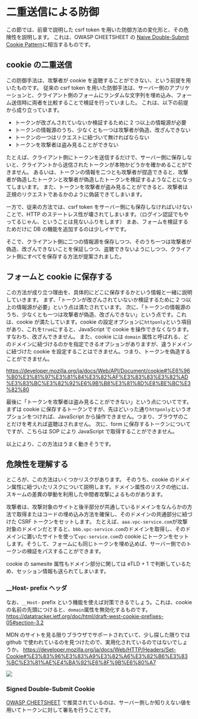 # 二重送信による防御

この節では、前章で説明した csrf token を用いた防御方法の変化形と、その危険性を説明します。
これは、OWASP CHEETSHEET の [Naive Double-Submit Cookie Pattern](https://cheatsheetseries.owasp.org/cheatsheets/Cross-Site_Request_Forgery_Prevention_Cheat_Sheet.html#naive-double-submit-cookie-pattern-discouraged)に相当するものです。

## cookie の二重送信

この防御手法は、攻撃者が cookie を盗聴することができない、という前提を用いたものです。
従来の csrf token を用いた防御手法は、サーバー側のアプリケーションと、クライアント側のフォームにランダムな文字列を埋め込み、フォーム送信時に両者を比較することで検証を行っていました。
これは、以下の前提から成り立っています。

- トークンが改ざんされていないか検証するために 2 つ以上の情報源が必要
- トークンの情報源のうち、少なくとも一つは攻撃者が偽造、改ざんできない
- トークンの一つはリクエストに紐づいて無ければならない
- トークンを攻撃者は盗み見ることができない

たとえば、クライアント側にトークンを送信するだけで、サーバー側に保存しないと、クライアントから送信されたトークンが本物かどうかを確かめることができません。
あるいは、トークンの情報を二つとも攻撃者が捏造できると、攻撃者が偽造したトークンと攻撃者が偽造したトークンを検証するようなことになってしまいます。
また、トークンを攻撃者が盗み見ることができると、攻撃者は正規のリクエストであるかのように偽装できてしまいます。

一方で、従来の方法では、csrf token をサーバー側にも保存しなければいけないことで、HTTP のステートレス性が壊されてしまいます。（ログイン認証でもやってるじゃん、ということは見ないふりをします）
まあ、フォームを検証するためだけに DB の機能を追加するのは少しイヤです。

そこで、クライアント側に二つの情報源を保存しつつ、そのうち一つは攻撃者が偽造、改ざんできないことを保証しつつ、盗聴できないようにしつつ、クライアント側にすべてを保存する方法が提案されました。

## フォームと cookie に保存する

この方法が成り立つ理由を、具体的にどこに保存するかという情報と一緒に説明していきます。
まず、「トークンが改ざんされていないか検証するために 2 つ以上の情報源が必要」という点は満たされています。
次に、「トークンの情報源のうち、少なくとも一つは攻撃者が偽造、改ざんできない」という点です。これは、cookie が満たしています。cookie の設定オプションに`httponly`という項目があり、これを`true`にすると、JavaScript で cookie を操作できなくなります。すなわち、改ざんできません。
また、cookie には `domain` 属性と呼ばれる、どのドメインに紐づけるのかを指定できるオプションがありますが、違うドメインに紐づけた cookie を設定することはできません。つまり、トークンを偽造することができません。

https://developer.mozilla.org/ja/docs/Web/API/Document/cookie#%E6%96%B0%E3%81%97%E3%81%84%E3%82%AF%E3%83%83%E3%82%AD%E3%83%BC%E3%82%92%E6%9B%B8%E3%81%8D%E8%BE%BC%E3%82%80

最後に「トークンを攻撃者は盗み見ることができない」という点についてです。まずは cookie に保存するトークンですが、先ほどいった通り`httponly`というオプションをつければ、JavaScript から操作できません。つまり、ブラウザのことだけを考えれば盗聴はされません。
次に、form に保存するトークンについてですが、こちらは SOP により JavaScript で取得することができません。

以上により、この方法はうまく動きそうです。

## 危険性を理解する

ところが、この方法はいくつかリスクがあります。
そのうち、cookie のドメイン属性に紐づいたリスクについて説明します。ドメイン属性のリスクの他には、スキームの差異の挙動を利用した中間者攻撃によるものがあります。

攻撃者は、攻撃対象のサイトと後半部分が共通しているドメインをなんらかの方法で取得またはコードの埋め込み方法を確保し、そのドメインの共通部分に紐づけた CSRF トークンをセットします。
たとえば、`aaa.vpc-service.com`が攻撃対象のドメインだとすると、`bbb.vpc-service.com`のドメインを取得し、そのドメインに置いたサイトを使って`vpc-service.com`の cookie にトークンをセットします。そうして、フォームにも同じトークンを埋め込めば、サーバー側でのトークンの検証をパスすることができます。

cookie の samesite 属性もドメイン部分に関しては eTLD + 1 で判断しているため、セッション情報も送られてしまいます。


### \_\_Host- prefix ヘッダ

なお、`__Host-` prefix という機能を使えば対策できるでしょう。これは、cookie の名前の先頭につけると、`domain`属性を無効化するものです。
https://datatracker.ietf.org/doc/html/draft-west-cookie-prefixes-05#section-3.2

MDN のサイトを見る限りブラウザでサポートされていて、少し探した限りでは github で使われているのを見つけたので、実用化されているのではないでしょうか。
https://developer.mozilla.org/ja/docs/Web/HTTP/Headers/Set-Cookie#%E3%83%96%E3%83%A9%E3%82%A6%E3%82%B6%E3%83%BC%E3%81%AE%E4%BA%92%E6%8F%9B%E6%80%A7

![](img/guard-csrf-using-token-part2_20221013003847.png)

### Signed Double-Submit Cookie
[OWASP CHEETSHEET](https://cheatsheetseries.owasp.org/cheatsheets/Cross-Site_Request_Forgery_Prevention_Cheat_Sheet.html#signed-double-submit-cookie-recommended) で推奨されているのは、サーバー側しか知りえない値を用いてトークンに対して署名を行うことです。
